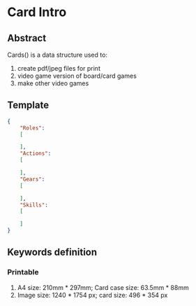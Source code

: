 # Card Intro

## Abstract

Cards() is a data structure used to:   

1.  create pdf/jpeg files for print
2.  video game version of board/card games
3.  make other video games

## Template

```json
{
    "Roles":
    [

    ],
    "Actions":
    [

    ],
    "Gears":
    [

    ],
    "Skills":
    [

    ]
}
```

## Keywords definition

### Printable

1.  A4 size: 210mm * 297mm; Card case size: 63.5mm * 88mm
2.  Image size: 1240 * 1754 px; card size: 496 * 354 px
